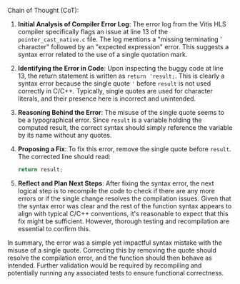 Chain of Thought (CoT):

1. **Initial Analysis of Compiler Error Log**: 
   The error log from the Vitis HLS compiler specifically flags an issue at line 13 of the `pointer_cast_native.c` file. The log mentions a "missing terminating ' character" followed by an "expected expression" error. This suggests a syntax error related to the use of a single quotation mark.

2. **Identifying the Error in Code**: 
   Upon inspecting the buggy code at line 13, the return statement is written as `return 'result;`. This is clearly a syntax error because the single quote `'` before `result` is not used correctly in C/C++. Typically, single quotes are used for character literals, and their presence here is incorrect and unintended.

3. **Reasoning Behind the Error**:
   The misuse of the single quote seems to be a typographical error. Since `result` is a variable holding the computed result, the correct syntax should simply reference the variable by its name without any quotes.

4. **Proposing a Fix**:
   To fix this error, remove the single quote before `result`. The corrected line should read:
   ```cpp
   return result;
   ```

5. **Reflect and Plan Next Steps**:
   After fixing the syntax error, the next logical step is to recompile the code to check if there are any more errors or if the single change resolves the compilation issues. Given that the syntax error was clear and the rest of the function syntax appears to align with typical C/C++ conventions, it's reasonable to expect that this fix might be sufficient. However, thorough testing and recompilation are essential to confirm this.

In summary, the error was a simple yet impactful syntax mistake with the misuse of a single quote. Correcting this by removing the quote should resolve the compilation error, and the function should then behave as intended. Further validation would be required by recompiling and potentially running any associated tests to ensure functional correctness.